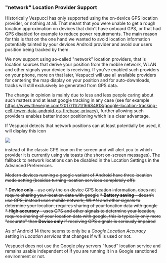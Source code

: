 ### "network" Location Provider Support

Historically Vespucci has only supported using the on-device GPS location provider, or nothing at all. That meant that you were unable to get a rough location approximation on devices that didn't have onboard GPS, or that had GPS disabled for example to reduce power requirements. The main reason for this is that on the one hand we wanted to avoid location information potentially tainted by your devices Android provider and avoid our users position being tracked by them. 

We now support using so-called "network" location providers, that is location sources that derive your position from the mobile network, WLAN and other signals your device is receiving. If you've enabled such providers on your phone, more on that later, Vespucci will use all available providers for centering the map display on your position and for auto-downloads, tracks will still exclusively be generated from GPS data. 

The change in opinion is mainly due to less and less people caring about such matters and at least google tracking in any case (see for example https://www.theverge.com/2017/11/21/16684818/google-location-tracking-cell-tower-data-android-os-firebase-privacy), further allowing such providers enables better indoor positioning which is a clear advantage.

If Vespucci detects that network positions can at least potentially be used, it will display this icon

![](https://github.com/MarcusWolschon/osmeditor4android/raw/master/src/main/res/drawable-xhdpi/ic_filter_tilt_shift_black_36dp.png) 

instead of the classic GPS icon on the screen and will alert you to which provider it is currently using via toasts (the short on-screen messages). The fallback to network locations can be disabled in the Location Settings in the Advanced Preferences.

~~Modern devices running a google variant of Android have three location mode setting (besides turning location services completely off):~~

~~* __Device only__ - use only the on device GPS location information, does not require sharing your location data with google~~
~~* __Battery saving__ - doesn't use GPS, instead uses mobile network, WLAN and other signals to determine your location, requires sharing of your location data with google~~
~~* __High accuracy__ - uses GPS and other signals to determine your location, requires sharing of your location data with google, this is typically only more "accurate" than __Device only__ if receiving GPS signals is seriously impaired~~

As of Android 14 there seems to only be a _Google Location Accuracy_ setting in _Location services_ that changes if wifi is used or not.

Vespucci does not use the Google play servers "fused" location service and remains usable independent of if you are running it in a Google sanctioned environment or not.